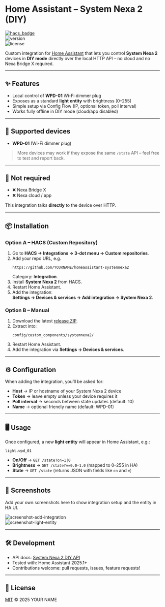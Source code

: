 
# Home Assistant – System Nexa 2 (DIY)

[![hacs_badge](https://img.shields.io/badge/HACS-Custom-orange.svg)](https://hacs.xyz)  
![version](https://img.shields.io/badge/version-v0.1.0-blue)  
![license](https://img.shields.io/github/license/YOURNAME/homeassistant-systemnexa2)

Custom integration for [Home Assistant](https://www.home-assistant.io/) that lets you control **System Nexa 2** devices in **DIY mode** directly over the local HTTP API – no cloud and no Nexa Bridge X required.

---

## ✨ Features
- Local control of **WPD-01** Wi-Fi dimmer plug  
- Exposes as a standard **light entity** with brightness (0–255)  
- Simple setup via Config Flow (IP, optional token, poll interval)  
- Works fully offline in DIY mode (cloud/app disabled)  

---

## 🔌 Supported devices
- **WPD-01** (Wi-Fi dimmer plug)  

> More devices may work if they expose the same `/state` API – feel free to test and report back.

---

## 🚫 Not required
- ❌ Nexa Bridge X  
- ❌ Nexa cloud / app  

This integration talks **directly** to the device over HTTP.

---

## 📦 Installation

### Option A – HACS (Custom Repository)
1. Go to **HACS → Integrations → 3-dot menu → Custom repositories**.  
2. Add your repo URL, e.g.  
   ```
   https://github.com/YOURNAME/homeassistant-systemnexa2
   ```
   Category: **Integration**.  
3. Install **System Nexa 2** from HACS.  
4. Restart Home Assistant.  
5. Add the integration:  
   **Settings → Devices & services → Add integration → System Nexa 2**.  

### Option B – Manual
1. Download the latest [release ZIP](https://github.com/YOURNAME/homeassistant-systemnexa2/releases).  
2. Extract into:  
   ```
   config/custom_components/systemnexa2/
   ```  
3. Restart Home Assistant.  
4. Add the integration via **Settings → Devices & services**.  

---

## ⚙️ Configuration
When adding the integration, you’ll be asked for:
- **Host** → IP or hostname of your System Nexa 2 device  
- **Token** → leave empty unless your device requires it  
- **Poll interval** → seconds between state updates (default: 10)  
- **Name** → optional friendly name (default: WPD-01)  

---

## 🖥️ Usage
Once configured, a new **light entity** will appear in Home Assistant, e.g.:

```
light.wpd_01
```

- **On/Off** → `GET /state?on=1|0`  
- **Brightness** → `GET /state?v=0.0–1.0` (mapped to 0–255 in HA)  
- **State** → `GET /state` (returns JSON with fields like `on` and `v`)  

---

## 📸 Screenshots
Add your own screenshots here to show integration setup and the entity in HA UI.

![screenshot-add-integration](docs/screenshot-add-integration.png)  
![screenshot-light-entity](docs/screenshot-light-entity.png)  

---

## 🛠️ Development
- API docs: [System Nexa 2 DIY API](https://docs.systemnexa2.se/api/)  
- Tested with: Home Assistant 2025.1+  
- Contributions welcome: pull requests, issues, feature requests!  

---

## 📜 License
[MIT](LICENSE) © 2025 YOUR NAME
